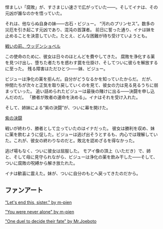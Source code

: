 <!-- title: ウッデンショベル -->
<!-- relationship: Family -->

悍ましい「腐敗」が、すさまじい速さで広がっていた――。そしてイナは、その元凶が誰なのかを悟っていた。

それは、他ならぬ自身の妹――古石・ビジュー。
“汚れのプリンセス”。数多の災厄を引き起こす元凶であり、混沌の首謀者。
前日に誓った通り、イナは妹を止めることを決意していた。たとえ、どんな困難が待ち受けていようとも。

[戦いの前、ウッデンショベル](#embed:https://www.youtube.com/live/NdWqpuyH0Zg?feature=shared&t=2310)

この使命のために、彼女は日々のほとんどを費やしてきた。
腐敗を浄化する薬を見つけ出し、堕ちた者たちを惑わす罠を仕掛け、そしてついに彼らを解放するに至った。
残る障害はただひとつ――妹、ビジュー。

ビジューは浄化の薬を拒んだ。自分がどうなるかを知っていたからだ。
だが、仲間たちが次々と正気を取り戻していくのを見て、彼女の力は見る見るうちに弱まっていった。
追い詰められたビジューは最後の賭けに出る――決闘を申し込んだのだ。
「勝者が敗者の運命を決める」。イナはそれを受け入れた。

そして、姉妹による“紫の決闘”が、ついに幕を開けた。

[紫の決闘](#embed:https://www.youtube.com/live/NdWqpuyH0Zg?feature=shared&t=4490)

戦いが終わり、勝者として立っていたのはイナだった。
彼女は勝利を収め、妹に薬を飲むように促した。ビジューは逃げ出そうとするも、内心では理解していた。これが、彼女の終わりなのだと。敗北を認めざるを得なかった。

逃げ場もなく、ついに彼女は屈服した。
モアイ像の頂上（いただき）で、姉と、そして母に見守られながら、ビジューは浄化の薬を飲み干した――そして、ついに腐敗の呪縛から解き放たれた。

イナは歓喜に震えた。妹が、ついに自分のもとへ戻ってきたのだから。

## ファンアート

["Let's end this, sister." by m-pien](https://x.com/mpien6/status/1832788483561369945)

["You were never alone" by m-pien](https://x.com/mpien6/status/1832812067478446477)

<!-- raora -->

["One duel to decide their fate" by Mr.Joeboto](https://x.com/LordJoeboto/status/1834514267736822065)

<!-- raora, irys, nerissa, calli, fuwawa, mococo -->
